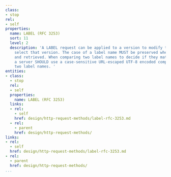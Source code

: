 ```yaml
---
class:
- stop
rel:
- self
properties:
  name: LABEL (RFC 3253)
  sort: 11
  level: 2
  description: 'A LABEL request can be applied to a version to modify the labels that
    select that version. The case of a label name MUST be preserved when it is stored
    and retrieved. When comparing two label names to decide if they match or not,
    a server SHOULD use a case-sensitive URL-escaped UTF-8 encoded comparison of the
    two label names. '
entities:
- class:
  - stop
  rel:
  - self
  properties:
    name: LABEL (RFC 3253)
  links:
  - rel:
    - self
    href: design/http-request-methods/label-rfc-3253.md
  - rel:
    - parent
    href: design/http-request-methods/
links:
- rel:
  - self
  href: design/http-request-methods/label-rfc-3253.md
- rel:
  - parent
  href: design/http-request-methods/
...
```

